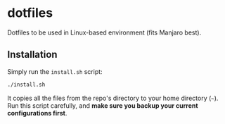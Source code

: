 # dotfiles

Dotfiles to be used in Linux-based environment (fits Manjaro best).

## Installation
Simply run the `install.sh` script:
```sh
./install.sh
```
It copies all the files from the repo's directory to your home directory (`~`).  
Run this script carefully, and **make sure you backup your current configurations first**.
